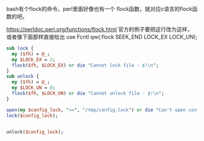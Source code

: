 bash有个flock的命令，perl里面好像也有一个 flock函数，就对应c语言的flock函数的吧。

https://perldoc.perl.org/functions/flock.html
官方的例子要把这行改为这样，或者像下面那样直接给出
 use Fcntl qw(:flock SEEK_END LOCK_EX LOCK_UN);

```perl
sub lock {
  my ($fh) = @_;
  my $LOCK_EX = 2;
  flock($fh, $LOCK_EX) or die "Cannot lock file - $!\n";
}
sub unlock {
  my ($fh) = @_;
  my $LOCK_UN = 8;
  flock($fh, $LOCK_UN) or die "Cannot unlock file - $!\n";
}

open(my $config_lock, ">>", "/tmp/config.lock") or die "Can't open config.lock $!";
lock($config_lock);


unlock($config_lock);

```
